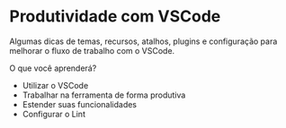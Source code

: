 # Produtividade com VSCode

Algumas dicas de temas, recursos, atalhos, plugins e configuração para melhorar o fluxo 
de trabalho com o VSCode. 

O que você aprenderá?

- Utilizar o VSCode
- Trabalhar na ferramenta de forma produtiva
- Estender suas funcionalidades
- Configurar o Lint